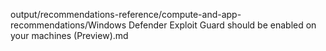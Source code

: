 output/recommendations-reference/compute-and-app-recommendations/Windows Defender Exploit Guard should be enabled on your machines (Preview).md